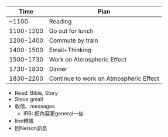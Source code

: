 
| Time      | Plan                                   |
| --------- | -------------------------------------- |
| ~1100     | Reading                                |
| 1100-1200 | Go out for lunch                       |
| 1200-1400 | Commute by train                       |
| 1400-1500 | Email+Thinking                         |
| 1500-1730 | Work on Atmospheric Effect             |
| 1730-1830 | Dinner                                 |
| 1830~2200 | Continue to work on Atmospheric Effect |
- Read: Bible, Story
- Steve gmail
- 收信、messages
	- IRB: 把內容更general一些
- line轉帳
- 回Nelson訊息